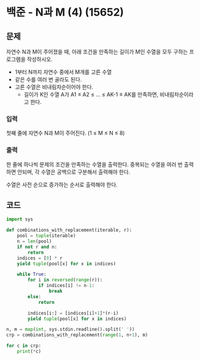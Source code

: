 # 백준 - N과 M (4) (15652)
## 문제
자연수 N과 M이 주어졌을 때, 아래 조건을 만족하는 길이가 M인 수열을 모두 구하는 프로그램을 작성하시오.

- 1부터 N까지 자연수 중에서 M개를 고른 수열
- 같은 수를 여러 번 골라도 된다.
- 고른 수열은 비내림차순이어야 한다.
  - 길이가 K인 수열 A가 A1 ≤ A2 ≤ ... ≤ AK-1 ≤ AK를 만족하면, 비내림차순이라고 한다.
### 입력
첫째 줄에 자연수 N과 M이 주어진다. (1 ≤ M ≤ N ≤ 8)

### 출력
한 줄에 하나씩 문제의 조건을 만족하는 수열을 출력한다. 중복되는 수열을 여러 번 출력하면 안되며, 각 수열은 공백으로 구분해서 출력해야 한다.

수열은 사전 순으로 증가하는 순서로 출력해야 한다.

## 코드
```python
import sys

def combinations_with_replacement(iterable, r):
    pool = tuple(iterable)
    n = len(pool)
    if not r and n:
        return
    indices = [0] * r
    yield tuple(pool[x] for x in indices)

    while True:
        for i in reversed(range(r)):
            if indices[i] != n-1:
                break
        else:
            return

        indices[i:] = [indices[i]+1]*(r-i)
        yield tuple(pool[x] for x in indices)

n, m = map(int, sys.stdin.readline().split(' '))
crp = combinations_with_replacement(range(1, n+1), m)

for c in crp:
    print(*c)
```
